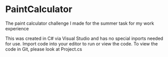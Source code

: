 # PaintCalculator
The paint calculator challenge I made for the summer task for my work experience

This was created in C# via Visual Studio and has no special inports needed for use. Import code into your editor to run or view the code.
To view the code in Git, please look at Project.cs
